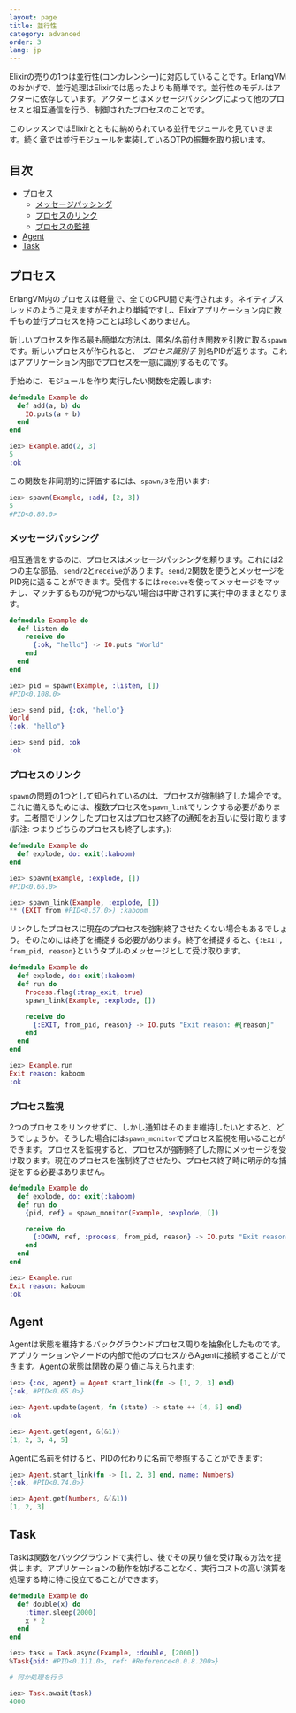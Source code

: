 ```yaml
---
layout: page
title: 並行性
category: advanced
order: 3
lang: jp
---
```


Elixirの売りの1つは並行性(コンカレンシー)に対応していることです。ErlangVMのおかげで、並行処理はElixirでは思ったよりも簡単です。並行性のモデルはアクターに依存しています。アクターとはメッセージパッシングによって他のプロセスと相互通信を行う、制御されたプロセスのことです。

このレッスンではElixirとともに納められている並行モジュールを見ていきます。続く章では並行モジュールを実装しているOTPの振舞を取り扱います。

## 目次

- [プロセス](#section-1)
  - [メッセージパッシング](#section-2)
  - [プロセスのリンク](#section-3)
  - [プロセスの監視](#section-4)
- [Agent](#agent)
- [Task](#task)

## プロセス

ErlangVM内のプロセスは軽量で、全てのCPU間で実行されます。ネイティブスレッドのように見えますがそれより単純ですし、Elixirアプリケーション内に数千もの並行プロセスを持つことは珍しくありません。

新しいプロセスを作る最も簡単な方法は、匿名/名前付き関数を引数に取る`spawn`です。新しいプロセスが作られると、 _プロセス識別子_ 別名PIDが返ります。これはアプリケーション内部でプロセスを一意に識別するものです。

手始めに、モジュールを作り実行したい関数を定義します:

```elixir
defmodule Example do
  def add(a, b) do
    IO.puts(a + b)
  end
end

iex> Example.add(2, 3)
5
:ok
```

この関数を非同期的に評価するには、`spawn/3`を用います:

```elixir
iex> spawn(Example, :add, [2, 3])
5
#PID<0.80.0>
```

### メッセージパッシング

相互通信をするのに、プロセスはメッセージパッシングを頼ります。これには2つの主な部品、`send/2`と`receive`があります。`send/2`関数を使うとメッセージをPID宛に送ることができます。受信するには`receive`を使ってメッセージをマッチし、マッチするものが見つからない場合は中断されずに実行中のままとなります。

```elixir
defmodule Example do
  def listen do
    receive do
      {:ok, "hello"} -> IO.puts "World"
    end
  end
end

iex> pid = spawn(Example, :listen, [])
#PID<0.108.0>

iex> send pid, {:ok, "hello"}
World
{:ok, "hello"}

iex> send pid, :ok
:ok
```

### プロセスのリンク

`spawn`の問題の1つとして知られているのは、プロセスが強制終了した場合です。これに備えるためには、複数プロセスを`spawn_link`でリンクする必要があります。二者間でリンクしたプロセスはプロセス終了の通知をお互いに受け取ります(訳注: つまりどちらのプロセスも終了します。):

```elixir
defmodule Example do
  def explode, do: exit(:kaboom)
end

iex> spawn(Example, :explode, [])
#PID<0.66.0>

iex> spawn_link(Example, :explode, [])
** (EXIT from #PID<0.57.0>) :kaboom
```

リンクしたプロセスに現在のプロセスを強制終了させたくない場合もあるでしょう。そのためには終了を捕捉する必要があります。終了を捕捉すると、`{:EXIT, from_pid, reason}`というタプルのメッセージとして受け取ります。

```elixir
defmodule Example do
  def explode, do: exit(:kaboom)
  def run do
    Process.flag(:trap_exit, true)
    spawn_link(Example, :explode, [])

    receive do
      {:EXIT, from_pid, reason} -> IO.puts "Exit reason: #{reason}"
    end
  end
end

iex> Example.run
Exit reason: kaboom
:ok
```

### プロセス監視

2つのプロセスをリンクせずに、しかし通知はそのまま維持したいとすると、どうでしょうか。そうした場合には`spawn_monitor`でプロセス監視を用いることができます。プロセスを監視すると、プロセスが強制終了した際にメッセージを受け取ります。現在のプロセスを強制終了させたり、プロセス終了時に明示的な捕捉をする必要はありません。

```elixir
defmodule Example do
  def explode, do: exit(:kaboom)
  def run do
    {pid, ref} = spawn_monitor(Example, :explode, [])

    receive do
      {:DOWN, ref, :process, from_pid, reason} -> IO.puts "Exit reason: #{reason}"
    end
  end
end

iex> Example.run
Exit reason: kaboom
:ok
```

## Agent

Agentは状態を維持するバックグラウンドプロセス周りを抽象化したものです。アプリケーションやノードの内部で他のプロセスからAgentに接続することができます。Agentの状態は関数の戻り値に与えられます:

```elixir
iex> {:ok, agent} = Agent.start_link(fn -> [1, 2, 3] end)
{:ok, #PID<0.65.0>}

iex> Agent.update(agent, fn (state) -> state ++ [4, 5] end)
:ok

iex> Agent.get(agent, &(&1))
[1, 2, 3, 4, 5]
```

Agentに名前を付けると、PIDの代わりに名前で参照することができます:

```elixir
iex> Agent.start_link(fn -> [1, 2, 3] end, name: Numbers)
{:ok, #PID<0.74.0>}

iex> Agent.get(Numbers, &(&1))
[1, 2, 3]
```

## Task

Taskは関数をバックグラウンドで実行し、後でその戻り値を受け取る方法を提供します。アプリケーションの動作を妨げることなく、実行コストの高い演算を処理する時に特に役立てることができます。

```elixir
defmodule Example do
  def double(x) do
    :timer.sleep(2000)
    x * 2
  end
end

iex> task = Task.async(Example, :double, [2000])
%Task{pid: #PID<0.111.0>, ref: #Reference<0.0.8.200>}

# 何か処理を行う

iex> Task.await(task)
4000
```
